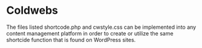 Coldwebs
========
The files listed shortcode.php and cwstyle.css can be implemented into any content management platform in order to create or utilize
the same shortcide function that is found on WordPress sites. 
